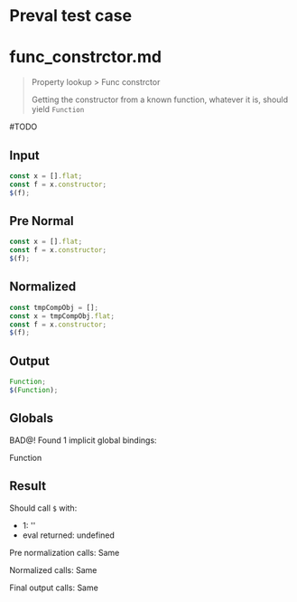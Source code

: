 # Preval test case

# func_constrctor.md

> Property lookup > Func constrctor
>
> Getting the constructor from a known function, whatever it is, should yield `Function`

#TODO

## Input

`````js filename=intro
const x = [].flat;
const f = x.constructor;
$(f);
`````

## Pre Normal

`````js filename=intro
const x = [].flat;
const f = x.constructor;
$(f);
`````

## Normalized

`````js filename=intro
const tmpCompObj = [];
const x = tmpCompObj.flat;
const f = x.constructor;
$(f);
`````

## Output

`````js filename=intro
Function;
$(Function);
`````

## Globals

BAD@! Found 1 implicit global bindings:

Function

## Result

Should call `$` with:
 - 1: '<function>'
 - eval returned: undefined

Pre normalization calls: Same

Normalized calls: Same

Final output calls: Same
